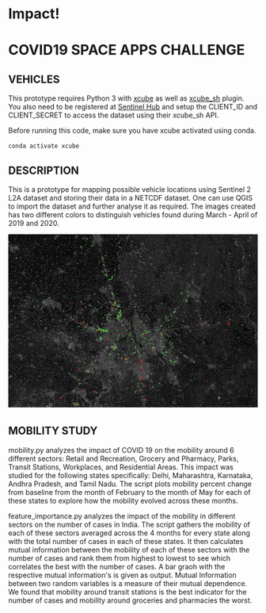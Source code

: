 # Impact!

# COVID19 SPACE APPS CHALLENGE

## VEHICLES
This prototype requires Python 3 with [xcube](https://github.com/dcs4cop/xcube/) as well as [xcube_sh](https://github.com/dcs4cop/xcube-sh) plugin. You also need to be registered at [Sentinel Hub](https://www.sentinel-hub.com/) and setup the CLIENT_ID and CLIENT_SECRET to access the dataset using their xcube_sh API.

Before running this code, make sure you have xcube activated using conda.

```
conda activate xcube
```

## DESCRIPTION

This is a prototype for mapping possible vehicle locations using Sentinel 2 L2A dataset and storing their data in a NETCDF dataset. One can use QGIS to import the dataset and further analyse it as required. The images created has two different colors to distinguish vehicles found during March - April of 2019 and 2020.

![](images/showImg.png)

## MOBILITY STUDY

mobility.py analyzes the impact of COVID 19 on the mobility around 6 different sectors: Retail and Recreation, Grocery and Pharmacy, Parks, Transit Stations, Workplaces, and Residential Areas. This impact was studied for the following states specifically: Delhi, Maharashtra, Karnataka, Andhra Pradesh, and Tamil Nadu. The script plots mobility percent change from baseline from the month of February to the month of May for each of these states to explore how the mobility evolved across these months.

feature_importance.py analyzes the impact of the mobility in different sectors on the number of cases in India. The script gathers the mobility of each of these sectors averaged across the 4 months for every state along with the total number of cases in each of these states. It then calculates mutual information between the mobility of each of these sectors with the number of cases and rank them from highest to lowest to see which correlates the best with the number of cases. A bar graoh with the respective mutual information's is given as output. Mutual Information between two random variables is a measure of their mutual dependence. We found that mobility around transit stations is the best indicator for the number of cases and mobility around groceries and pharmacies the worst.

